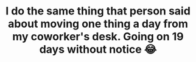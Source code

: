 ---
title:  "I do the same thing that person said about moving one thing a day from my coworker's desk. Going on 19 days without notice 😂"
image: "https://media.giphy.com/media/12t3Ffj8xT9zJ6/giphy.gif"
---